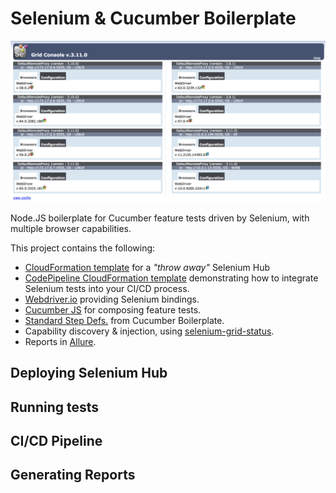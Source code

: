# Selenium & Cucumber Boilerplate

![Hub](.github/images/hub.png)

Node.JS boilerplate for Cucumber feature tests driven by Selenium, with multiple browser capabilities.

This project contains the following:

* [CloudFormation template](selenium.yml) for a _"throw away"_ Selenium Hub
* [CodePipeline CloudFormation template](pipeline.yml) demonstrating how to integrate Selenium tests into your CI/CD process.
* [Webdriver.io](http://webdriver.io/) providing Selenium bindings.
* [Cucumber JS](https://github.com/cucumber/cucumber-js) for composing feature tests.
* [Standard Step Defs.](https://github.com/webdriverio/cucumber-boilerplate) from Cucumber Boilerplate.
* Capability discovery & injection, using [selenium-grid-status](https://github.com/davglass/selenium-grid-status).
* Reports in [Allure](https://github.com/webdriverio/wdio-allure-reporter).

## Deploying Selenium Hub

## Running tests

## CI/CD Pipeline

## Generating Reports
